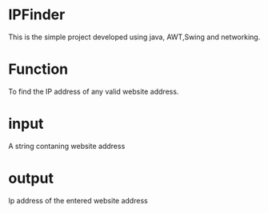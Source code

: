 # IPFinder
This is the simple project developed using java, AWT,Swing and networking.

# Function
To find the IP address of any valid website address.

# input
A string contaning website address

# output
Ip address of the entered website address
